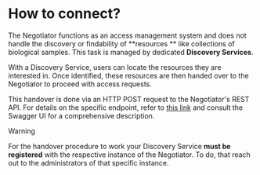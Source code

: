 # How to connect?

The Negotiator functions as an access management system and does not handle the discovery or findability of **resources
** like collections of biological samples. This task is managed by dedicated **Discovery Services**.

With a Discovery Service, users can locate the resources they are interested in. Once identified, these resources are
then handed over to the Negotiator to proceed with access requests.

This handover is done via an HTTP POST request to the Negotiator's REST API. For details on the specific endpoint, refer
to [this link](https://negotiator.acc.bbmri-eric.eu/api/swagger-ui/index.html#/Requests/add) and consult the Swagger UI
for a comprehensive description.

> [!WARNING]  
> For the handover procedure to work your Discovery Service **must be registered** with the respective instance of the
> Negotiator.
> To do, that reach out to the administrators of that specific instance.